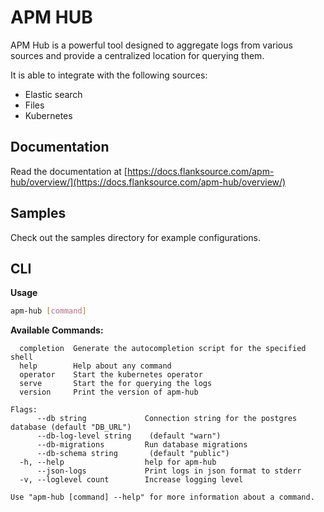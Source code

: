 # APM HUB

APM Hub is a powerful tool designed to aggregate logs from various sources and provide a centralized location for querying them.

It is able to integrate with the following sources:

- Elastic search
- Files
- Kubernetes

## Documentation

Read the documentation at [https://docs.flanksource.com/apm-hub/overview/](https://docs.flanksource.com/apm-hub/overview/)

## Samples

Check out the samples directory for example configurations.

## CLI

**Usage**

```bash
apm-hub [command]
```

**Available Commands:**

```
  completion  Generate the autocompletion script for the specified shell
  help        Help about any command
  operator    Start the kubernetes operator
  serve       Start the for querying the logs
  version     Print the version of apm-hub

Flags:
      --db string             Connection string for the postgres database (default "DB_URL")
      --db-log-level string    (default "warn")
      --db-migrations         Run database migrations
      --db-schema string       (default "public")
  -h, --help                  help for apm-hub
      --json-logs             Print logs in json format to stderr
  -v, --loglevel count        Increase logging level

Use "apm-hub [command] --help" for more information about a command.
```
